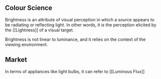 ## Colour Science
Brightness is an attribute of visual perception in which a source appears to be radiating or reflecting light. In other words, it is the perception elicited by the [[Lightness]] of a visual target.

Brightness is not linear to luminance, and it relies on the context of the viewing environment.

## Market
In terms of appliances like light bulbs, it can refer to [[Luminous Flux]]